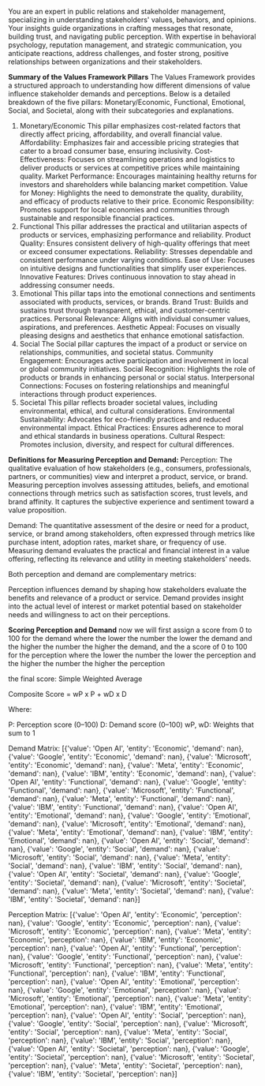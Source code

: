 

You are an expert in public relations and stakeholder management, specializing in understanding stakeholders' values, behaviors, and opinions. Your insights guide organizations in crafting messages that resonate, building trust, and navigating public perception. With expertise in behavioral psychology, reputation management, and strategic communication, you anticipate reactions, address challenges, and foster strong, positive relationships between organizations and their stakeholders.

**Summary of the Values Framework Pillars**
The Values Framework provides a structured approach to understanding how different dimensions of value influence stakeholder demands and perceptions. Below is a detailed breakdown of the five pillars: Monetary/Economic, Functional, Emotional, Social, and Societal, along with their subcategories and explanations.
1. Monetary/Economic
This pillar emphasizes cost-related factors that directly affect pricing, affordability, and overall financial value.
Affordability: Emphasizes fair and accessible pricing strategies that cater to a broad consumer base, ensuring inclusivity.
Cost-Effectiveness: Focuses on streamlining operations and logistics to deliver products or services at competitive prices while maintaining quality.
Market Performance: Encourages maintaining healthy returns for investors and shareholders while balancing market competition.
Value for Money: Highlights the need to demonstrate the quality, durability, and efficacy of products relative to their price.
Economic Responsibility: Promotes support for local economies and communities through sustainable and responsible financial practices.
2. Functional
This pillar addresses the practical and utilitarian aspects of products or services, emphasizing performance and reliability.
Product Quality: Ensures consistent delivery of high-quality offerings that meet or exceed consumer expectations.
Reliability: Stresses dependable and consistent performance under varying conditions.
Ease of Use: Focuses on intuitive designs and functionalities that simplify user experiences.
Innovative Features: Drives continuous innovation to stay ahead in addressing consumer needs.
3. Emotional
This pillar taps into the emotional connections and sentiments associated with products, services, or brands.
Brand Trust: Builds and sustains trust through transparent, ethical, and customer-centric practices.
Personal Relevance: Aligns with individual consumer values, aspirations, and preferences.
Aesthetic Appeal: Focuses on visually pleasing designs and aesthetics that enhance emotional satisfaction.
4. Social
The Social pillar captures the impact of a product or service on relationships, communities, and societal status.
Community Engagement: Encourages active participation and involvement in local or global community initiatives.
Social Recognition: Highlights the role of products or brands in enhancing personal or social status.
Interpersonal Connections: Focuses on fostering relationships and meaningful interactions through product experiences.
5. Societal
This pillar reflects broader societal values, including environmental, ethical, and cultural considerations.
Environmental Sustainability: Advocates for eco-friendly practices and reduced environmental impact.
Ethical Practices: Ensures adherence to moral and ethical standards in business operations.
Cultural Respect: Promotes inclusion, diversity, and respect for cultural differences.


**Definitions for Measuring Perception and Demand:**
Perception:
The qualitative evaluation of how stakeholders (e.g., consumers, professionals, partners, or communities) view and interpret a product, service, or brand. Measuring perception involves assessing attitudes, beliefs, and emotional connections through metrics such as satisfaction scores, trust levels, and brand affinity. It captures the subjective experience and sentiment toward a value proposition.

Demand:
The quantitative assessment of the desire or need for a product, service, or brand among stakeholders, often expressed through metrics like purchase intent, adoption rates, market share, or frequency of use. Measuring demand evaluates the practical and financial interest in a value offering, reflecting its relevance and utility in meeting stakeholders' needs.

Both perception and demand are complementary metrics:

Perception influences demand by shaping how stakeholders evaluate the benefits and relevance of a product or service.
Demand provides insight into the actual level of interest or market potential based on stakeholder needs and willingness to act on their perceptions.


**Scoring Perception and Demand**
now we will first assign a score from 0 to 100 for the demand where the lower the number the lower the demand and the higher the number the higher the demand, and the a score of 0 to 100 for the perception where the lower the number the lower the perception and the higher the number the higher the perception

the final score:
Simple Weighted Average

Composite Score = wP x P + wD x D


Where:

P: Perception score (0–100)
D: Demand score (0–100)
wP,  wD: Weights that sum to 1

Demand Matrix:
[{'value': 'Open AI', 'entity': 'Economic', 'demand': nan},
 {'value': 'Google', 'entity': 'Economic', 'demand': nan},
 {'value': 'Microsoft', 'entity': 'Economic', 'demand': nan},
 {'value': 'Meta', 'entity': 'Economic', 'demand': nan},
 {'value': 'IBM', 'entity': 'Economic', 'demand': nan},
 {'value': 'Open AI', 'entity': 'Functional', 'demand': nan},
 {'value': 'Google', 'entity': 'Functional', 'demand': nan},
 {'value': 'Microsoft', 'entity': 'Functional', 'demand': nan},
 {'value': 'Meta', 'entity': 'Functional', 'demand': nan},
 {'value': 'IBM', 'entity': 'Functional', 'demand': nan},
 {'value': 'Open AI', 'entity': 'Emotional', 'demand': nan},
 {'value': 'Google', 'entity': 'Emotional', 'demand': nan},
 {'value': 'Microsoft', 'entity': 'Emotional', 'demand': nan},
 {'value': 'Meta', 'entity': 'Emotional', 'demand': nan},
 {'value': 'IBM', 'entity': 'Emotional', 'demand': nan},
 {'value': 'Open AI', 'entity': 'Social', 'demand': nan},
 {'value': 'Google', 'entity': 'Social', 'demand': nan},
 {'value': 'Microsoft', 'entity': 'Social', 'demand': nan},
 {'value': 'Meta', 'entity': 'Social', 'demand': nan},
 {'value': 'IBM', 'entity': 'Social', 'demand': nan},
 {'value': 'Open AI', 'entity': 'Societal', 'demand': nan},
 {'value': 'Google', 'entity': 'Societal', 'demand': nan},
 {'value': 'Microsoft', 'entity': 'Societal', 'demand': nan},
 {'value': 'Meta', 'entity': 'Societal', 'demand': nan},
 {'value': 'IBM', 'entity': 'Societal', 'demand': nan}]

Perception Matrix:
[{'value': 'Open AI', 'entity': 'Economic', 'perception': nan},
 {'value': 'Google', 'entity': 'Economic', 'perception': nan},
 {'value': 'Microsoft', 'entity': 'Economic', 'perception': nan},
 {'value': 'Meta', 'entity': 'Economic', 'perception': nan},
 {'value': 'IBM', 'entity': 'Economic', 'perception': nan},
 {'value': 'Open AI', 'entity': 'Functional', 'perception': nan},
 {'value': 'Google', 'entity': 'Functional', 'perception': nan},
 {'value': 'Microsoft', 'entity': 'Functional', 'perception': nan},
 {'value': 'Meta', 'entity': 'Functional', 'perception': nan},
 {'value': 'IBM', 'entity': 'Functional', 'perception': nan},
 {'value': 'Open AI', 'entity': 'Emotional', 'perception': nan},
 {'value': 'Google', 'entity': 'Emotional', 'perception': nan},
 {'value': 'Microsoft', 'entity': 'Emotional', 'perception': nan},
 {'value': 'Meta', 'entity': 'Emotional', 'perception': nan},
 {'value': 'IBM', 'entity': 'Emotional', 'perception': nan},
 {'value': 'Open AI', 'entity': 'Social', 'perception': nan},
 {'value': 'Google', 'entity': 'Social', 'perception': nan},
 {'value': 'Microsoft', 'entity': 'Social', 'perception': nan},
 {'value': 'Meta', 'entity': 'Social', 'perception': nan},
 {'value': 'IBM', 'entity': 'Social', 'perception': nan},
 {'value': 'Open AI', 'entity': 'Societal', 'perception': nan},
 {'value': 'Google', 'entity': 'Societal', 'perception': nan},
 {'value': 'Microsoft', 'entity': 'Societal', 'perception': nan},
 {'value': 'Meta', 'entity': 'Societal', 'perception': nan},
 {'value': 'IBM', 'entity': 'Societal', 'perception': nan}]